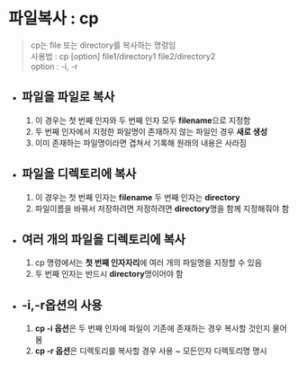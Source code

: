 # 파일복사 : cp
> cp는 file 또는 directory를 복사하는 명령임  
> 사용법 : cp [option] file1/directory1 file2/directory2  
> option : -i, -r

* ## 파일을 파일로 복사
    1. 이 경우는 첫 번째 인자와 두 번째 인자 모두 **filename**으로 지정함  
    2. 두 번째 인자에서 지정한 파일명이 존재하지 않는 파일인 경우 **새로 생성**  
    3. 이미 존재하는 파일명이라면 겹쳐서 기록해 원래의 내용은 사라짐
* ## 파일을 디렉토리에 복사
    1. 이 경우는 첫 번째 인자는 **filename** 두 번째 인자는 **directory**  
    2. 파일이름을 바꿔서 저장하려면 저정하려면 **directory**명을 함께 지정해줘야 함  
* ## 여러 개의 파일을 디렉토리에 복사
    1. cp 명령에서는 **첫 번째 인자자리**에 여러 개의 파일명을 지정할 수 있음  
    2. 두 번째 인자는 반드시 **directory**명이어야 함
* ## -i,-r옵션의 사용
    1. **cp -i 옵션**은 두 번째 인자에 파일이 기존에 존재하는 경우 복사할 것인지 물어봄  
    2. **cp -r 옵션**은 디렉토리를 복사할 경우 사용 ~ 모든인자 디렉토리명 명시
